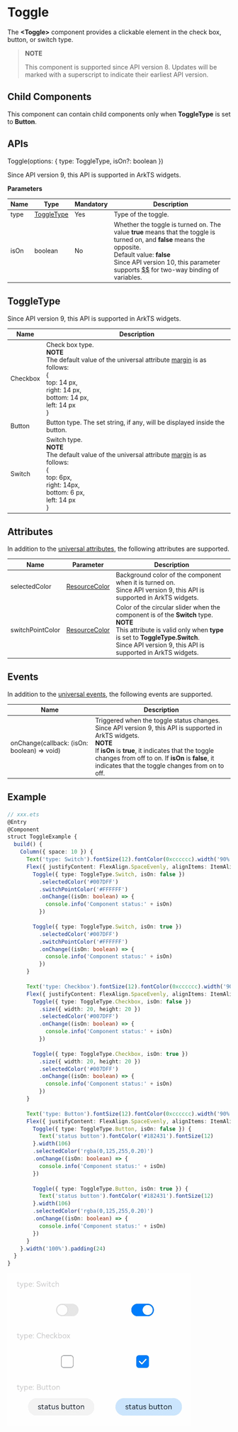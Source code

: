 # Toggle

The **\<Toggle>** component provides a clickable element in the check box, button, or switch type.

>  **NOTE**
>
> This component is supported since API version 8. Updates will be marked with a superscript to indicate their earliest API version.

## Child Components

This component can contain child components only when **ToggleType** is set to **Button**.


## APIs

Toggle(options: { type: ToggleType, isOn?: boolean })

Since API version 9, this API is supported in ArkTS widgets.

**Parameters**

| Name| Type| Mandatory  | Description          |
| ---- | ---------- | -----| -------------- |
| type | [ToggleType](#toggletype) | Yes  | Type of the toggle.|
| isOn | boolean    | No  | Whether the toggle is turned on. The value **true** means that the toggle is turned on, and **false** means the opposite.<br>Default value: **false**<br>Since API version 10, this parameter supports [$$](../../quick-start/arkts-two-way-sync.md) for two-way binding of variables.|


## ToggleType

Since API version 9, this API is supported in ArkTS widgets.

| Name      | Description                |
| -------- | ---------------- |
| Checkbox | Check box type.<br>**NOTE**<br>The default value of the universal attribute [margin](ts-universal-attributes-size.md) is as follows:<br>{<br> top: 14 px,<br> right: 14 px,<br> bottom: 14 px,<br> left: 14 px<br> } |
| Button   | Button type. The set string, if any, will be displayed inside the button.      |
| Switch   | Switch type.<br>**NOTE**<br>The default value of the universal attribute [margin](ts-universal-attributes-size.md) is as follows:<br>{<br> top: 6px,<br> right: 14px,<br> bottom: 6 px,<br> left: 14 px<br> } |

## Attributes

In addition to the [universal attributes](ts-universal-attributes-size.md), the following attributes are supported.

| Name               | Parameter                          | Description                 |
| ---------------- | --------------------------- | ---------------------- |
| selectedColor    | [ResourceColor](ts-types.md#resourcecolor)  | Background color of the component when it is turned on.<br>Since API version 9, this API is supported in ArkTS widgets.|
| switchPointColor | [ResourceColor](ts-types.md#resourcecolor)  | Color of the circular slider when the component is of the **Switch** type.<br>**NOTE**<br>This attribute is valid only when **type** is set to **ToggleType.Switch**.<br>Since API version 9, this API is supported in ArkTS widgets.|

## Events

In addition to the [universal events](ts-universal-events-click.md), the following events are supported.

| Name| Description|
| -------- | -------- |
| onChange(callback: (isOn: boolean) =&gt; void) | Triggered when the toggle status changes.<br>Since API version 9, this API is supported in ArkTS widgets.<br>**NOTE**<br>If **isOn** is **true**, it indicates that the toggle changes from off to on. If **isOn** is **false**, it indicates that the toggle changes from on to off.|


## Example

```ts
// xxx.ets
@Entry
@Component
struct ToggleExample {
  build() {
    Column({ space: 10 }) {
      Text('type: Switch').fontSize(12).fontColor(0xcccccc).width('90%')
      Flex({ justifyContent: FlexAlign.SpaceEvenly, alignItems: ItemAlign.Center }) {
        Toggle({ type: ToggleType.Switch, isOn: false })
          .selectedColor('#007DFF')
          .switchPointColor('#FFFFFF')
          .onChange((isOn: boolean) => {
            console.info('Component status:' + isOn)
          })

        Toggle({ type: ToggleType.Switch, isOn: true })
          .selectedColor('#007DFF')
          .switchPointColor('#FFFFFF')
          .onChange((isOn: boolean) => {
            console.info('Component status:' + isOn)
          })
      }

      Text('type: Checkbox').fontSize(12).fontColor(0xcccccc).width('90%')
      Flex({ justifyContent: FlexAlign.SpaceEvenly, alignItems: ItemAlign.Center }) {
        Toggle({ type: ToggleType.Checkbox, isOn: false })
          .size({ width: 20, height: 20 })
          .selectedColor('#007DFF')
          .onChange((isOn: boolean) => {
            console.info('Component status:' + isOn)
          })

        Toggle({ type: ToggleType.Checkbox, isOn: true })
          .size({ width: 20, height: 20 })
          .selectedColor('#007DFF')
          .onChange((isOn: boolean) => {
            console.info('Component status:' + isOn)
          })
      }

      Text('type: Button').fontSize(12).fontColor(0xcccccc).width('90%')
      Flex({ justifyContent: FlexAlign.SpaceEvenly, alignItems: ItemAlign.Center }) {
        Toggle({ type: ToggleType.Button, isOn: false }) {
          Text('status button').fontColor('#182431').fontSize(12)
        }.width(106)
        .selectedColor('rgba(0,125,255,0.20)')
        .onChange((isOn: boolean) => {
          console.info('Component status:' + isOn)
        })

        Toggle({ type: ToggleType.Button, isOn: true }) {
          Text('status button').fontColor('#182431').fontSize(12)
        }.width(106)
        .selectedColor('rgba(0,125,255,0.20)')
        .onChange((isOn: boolean) => {
          console.info('Component status:' + isOn)
        })
      }
    }.width('100%').padding(24)
  }
}
```

![toggle](figures/toggle.gif)
